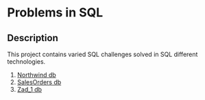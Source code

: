 # Problems in SQL

## Description
This project contains varied SQL challenges solved in SQL different technologies.

1. [Northwind db](Northwind_dbo)
2. [SalesOrders db](SalesOrders_dbo)
3. [Zad_1 db](Zad_1)

 
